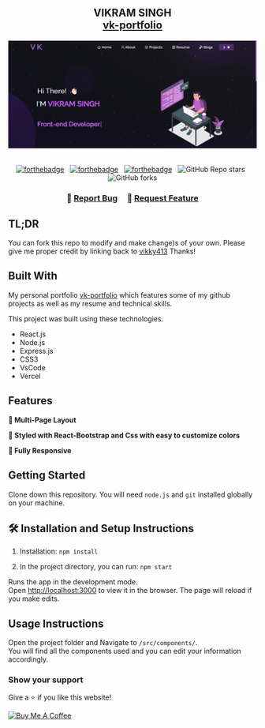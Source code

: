 <h2 align="center">
  VIKRAM SINGH<br/>
  <a href="https://soumyajit.vercel.app/" target="_blank">vk-portfolio</a>
</h2>
<div align="center">
  <img alt="Demo" src="./Images/mine.png" />
</div>

<br/>

<center>

[![forthebadge](https://forthebadge.com/images/badges/built-with-love.svg)](https://forthebadge.com) &nbsp;
[![forthebadge](https://forthebadge.com/images/badges/made-with-javascript.svg)](https://forthebadge.com) &nbsp;
[![forthebadge](https://forthebadge.com/images/badges/open-source.svg)](https://forthebadge.com) &nbsp;
![GitHub Repo stars](https://img.shields.io/github/stars/vikky413/vk-portfolio?color=red&logo=github&style=for-the-badge) &nbsp;
![GitHub forks](https://img.shields.io/github/forks/vikky413/vk-portfolio?color=red&logo=github&style=for-the-badge)

</center>

<h3 align="center">
    🔹
    <a href="https://github.com/vikky413/vk-portfolio/issues">Report Bug</a> &nbsp; &nbsp;
    🔹
    <a href="https://github.com/vikky413/vk-portfolio/issues">Request Feature</a>
</h3>

## TL;DR

You can fork this repo to modify and make change)s of your own. Please give me proper credit by linking back to [vikky413](https://github.com/vikky413/vk-portfolio.) Thanks!

## Built With

My personal portfolio <a href="https://vk-portfolio.vercel.app/" target="_blank">vk-portfolio</a> which features some of my github projects as well as my resume and technical skills.<br/>

This project was built using these technologies.

- React.js
- Node.js
- Express.js
- CSS3
- VsCode
- Vercel

## Features

**📖 Multi-Page Layout**

**🎨 Styled with React-Bootstrap and Css with easy to customize colors**

**📱 Fully Responsive**

## Getting Started

Clone down this repository. You will need `node.js` and `git` installed globally on your machine.

## 🛠 Installation and Setup Instructions

1. Installation: `npm install`

2. In the project directory, you can run: `npm start`

Runs the app in the development mode.\
Open [http://localhost:3000](http://localhost:3000) to view it in the browser.
The page will reload if you make edits.

## Usage Instructions

Open the project folder and Navigate to `/src/components/`. <br/>
You will find all the components used and you can edit your information accordingly.

### Show your support

Give a ⭐ if you like this website!

<a href="https://www.buymeacoffee.com/soumyajit4419" target="_blank"><img src="https://cdn.buymeacoffee.com/buttons/v2/default-violet.png" alt="Buy Me A Coffee" height= "60px" width= "217px" ></a>
